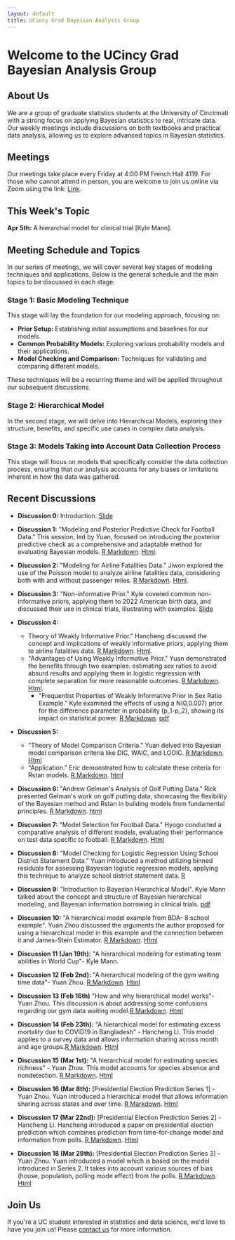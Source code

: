 ```yaml
---
layout: default
title: UCincy Grad Bayesian Analysis Group
---
```


# Welcome to the UCincy Grad Bayesian Analysis Group

## About Us
We are a group of graduate statistics students at the University of Cincinnati with a strong focus on applying Bayesian statistics to real, intricate data. Our weekly meetings include discussions on both textbooks and practical data analysis, allowing us to explore advanced topics in Bayesian statistics.

## Meetings

Our meetings take place every Friday at 4:00 PM French Hall 4119. For those who cannot attend in person, you are welcome to join us online via Zoom using the link: [Link](https://ucincinnati.zoom.us/j/6617187079).

## This Week's Topic

**Apr 5th:** A hierarchial model for clinical trial [Kyle Mann].
  
## Meeting Schedule and Topics

In our series of meetings, we will cover several key stages of modeling techniques and applications. Below is the general schedule and the main topics to be discussed in each stage:

### Stage 1: Basic Modeling Technique
This stage will lay the foundation for our modeling approach, focusing on:

- **Prior Setup:** Establishing initial assumptions and baselines for our models.
- **Common Probability Models:** Exploring various probability models and their applications.
- **Model Checking and Comparison:** Techniques for validating and comparing different models.
  
These techniques will be a recurring theme and will be applied throughout our subsequent discussions.

### Stage 2: Hierarchical Model
In the second stage, we will delve into Hierarchical Models, exploring their structure, benefits, and specific use cases in complex data analysis.

### Stage 3: Models Taking into Account Data Collection Process
This stage will focus on models that specifically consider the data collection process, ensuring that our analysis accounts for any biases or limitations inherent in how the data was gathered.



## Recent Discussions

- **Discussion 0:** Introduction. [Slide](/meeting/week0/Bayesian_Reading_Group_Intro.pdf)

- **Discussion 1:** "Modeling and Posterior Predictive Check for Football Data." This session, led by Yuan, focused on introducing the posterior predictive check as a comprehensive and adaptable method for evaluating Bayesian models. [R Markdown](https://raw.githubusercontent.com/ucincy-grad-bayesian-group/meeting/main/week1/football_normal.Rmd). [Html](/meeting/week1/football_normal.html).

- **Discussion 2:** "Modeling for Airline Fatalities Data." Jiwon explored the use of the Poisson model to analyze airline fatalities data, considering both with and without passenger miles. [R Markdown](https://raw.githubusercontent.com/ucincy-grad-bayesian-group/meeting/main/week2/BDAanalysis.Rmd). [Html](/meeting/week2/BDAanalysis.html).

- **Discussion 3:**  "Non-informative Prior." Kyle covered common non-informative priors, applying them to 2022 American birth data, and discussed their use in clinical trials, illustrating with examples. [Slide](/meeting/week3/UninformativePriorDistribution.pdf)

- **Discussion 4:**
  - Theory of Weakly Informative Prior." Hancheng discussed the concept and implications of weakly informative priors, applying them to airline fatalities data. [R Markdown](https://raw.githubusercontent.com/ucincy-grad-bayesian-group/meeting/main/week4/poisson%20regression%20(Using%20Jiwon's%20data).Rmd). [Html](/meeting/week4/poisson-regression--Using-Jiwon-s-data-.html).
  - "Advantages of Using Weakly Informative Prior." Yuan demonstrated the benefits through two examples: estimating sex ratios to avoid absurd results and applying them in logistic regression with complete separation for more reasonable outcomes. [R Markdown](https://raw.githubusercontent.com/ucincy-grad-bayesian-group/meeting/main/week4/sex_ratio_example.Rmd). [Html](/meeting/week4/sex_ratio_example.html).
      - "Frequentist Properties of Weakly Informative Prior in Sex Ratio Example." Kyle examined the effects of using a N(0,0.007) prior for the difference parameter in probability \(p_1-p_2\), showing its impact on statistical power. [R Markdown](https://raw.githubusercontent.com/ucincy-grad-bayesian-group/meeting/main/week4/sex_ratio_example_km.Rmd). [pdf](/meeting/week4/SexRatios.pdf)

- **Discussion 5:**
  - "Theory of Model Comparison Criteria." Yuan delved into Bayesian model comparison criteria like DIC, WAIC, and LOOIC. [R Markdown](https://raw.githubusercontent.com/ucincy-grad-bayesian-group/meeting/main/week5/model_comparison.Rmd). [Html](/meeting/week5/model_comparison.html)
  - "Application." Eric demonstrated how to calculate these criteria for Rstan models. [R Markdown](https://raw.githubusercontent.com/ucincy-grad-bayesian-group/meeting/main/week5/Model_comp.Rmd). [html](/meeting/week5/Model_comp.html)

- **Discussion 6:** "Andrew Gelman's Analysis of Golf Putting Data." Rick presented Gelman's work on golf putting data, showcasing the flexibility of the Bayesian method and Rstan in building models from fundamental principles. [R Markdown](https://raw.githubusercontent.com/ucincy-grad-bayesian-group/meeting/main/week6/BDA_12.13.2023.Rmd). [html](/meeting/week6/BDA_12.13.2023.html)

- **Discussion 7:** "Model Selection for Football Data." Hyogo conducted a comparative analysis of different models, evaluating their performance on test data specific to football. [R Markdown](https://raw.githubusercontent.com/ucincy-grad-bayesian-group/meeting/main/week7/Oct-27-BDA-Contents.Rmd). [Html](/meeting/week7/Oct-27-BDA-Contents.html)

- **Discussion 8:**  "Model Checking for Logistic Regression Using School District Statement Data." Yuan introduced a method utilizing binned residuals for assessing Bayesian logistic regression models, applying this technique to analyze school district statement data. [R](https://raw.githubusercontent.com/ucincy-grad-bayesian-group/meeting/main/week8/school_statement_logistic.Rmd)

- **Discussion 9:** "Introduction to Bayesian Hierarchical Model". Kyle Mann talked about the concept and structure of Bayesian hierarchical modeling, and Bayesian information borrowing in clinical trials. [pdf](/meeting/week9/BayesianHierarchicalPresentation.pdf)

- **Discussion 10:** "A hierarchical model example from BDA- 8 school example". Yuan Zhou discussed the arguments the author proposed for using a hierarchical model in this example and the connection between it and James-Stein Estimator. [R Markdown](https://raw.githubusercontent.com/ucincy-grad-bayesian-group/meeting/main/week10/8-school.Rmd). [Html](/meeting/week10/8-school.html)

- **Discussion 11 (Jan 19th):** "A hierarchical modeling for estimating team abilities in World Cup"- Kyle Mann.

- **Discussion 12 (Feb 2nd):** "A hierarchical modeling of the gym waiting time data"- Yuan Zhou. [R Markdown](https://raw.githubusercontent.com/ucincy-grad-bayesian-group/meeting/main/week12/gym_analysis.Rmd). [Html](/meeting/week12/gym_analysis.html)

- **Discussion 13 (Feb 16th)** "How and why hierarchical model works"- Yuan Zhou. This discussion is about addressing some confusions regarding our gym data waiting model.[R Markdown](https://raw.githubusercontent.com/ucincy-grad-bayesian-group/meeting/main/week15/multilevel.Rmd). [Html](/meeting/week15/multilevel.html)

- **Discussion 14 (Feb 23th):** "A hierarchical model for estimating excess mortality due to COVID19 in Bangladesh" - Hancheng Li. This model applies to a survey data and allows information sharing across month and age groups.[R Markdown](https://raw.githubusercontent.com/ucincy-grad-bayesian-group/meeting/main/week14/Multilevel-JAMA.Rmd). [Html](/meeting/week14/Multilevel-JAMA.html)

- **Discussion 15 (Mar 1st):** "A hierarchical model for estimating species richness" - Yuan Zhou. This model accounts for species absence and nondetection. [R Markdown](https://raw.githubusercontent.com/ucincy-grad-bayesian-group/meeting/main/week13/butterfly.Rmd). [Html](/meeting/week13/butterfly.html)

- **Discussion 16 (Mar 8th):** [Presidential Election Prediction Series 1] - Yuan Zhou. Yuan introduced a hierarchical model that allows information sharing across states and over time.  [R Markdown](https://raw.githubusercontent.com/ucincy-grad-bayesian-group/meeting/main/week16/election.Rmd). [Html](/meeting/week16/election.html)

- **Discussion 17 (Mar 22nd):** [Presidential Election Prediction Series 2] - Hancheng Li. Hancheng introduced a paper on presidential election prediction which combines prediction from time-for-change model and information from polls. [R Markdown](https://raw.githubusercontent.com/ucincy-grad-bayesian-group/meeting/main/week17/Dynamic.Rmd). [Html](/meeting/week17/Dynamic.html)

- **Discussion 18 (Mar 29th):** [Presidential Election Prediction Series 3] - Yuan Zhou. Yuan introduced a model which is based on the model introduced in Series 2. It takes into account various sources of bias (house, population, polling mode effect) from the polls. [R Markdown](https://raw.githubusercontent.com/ucincy-grad-bayesian-group/meeting/main/week18/election_econ.Rmd). [Html](/meeting/week18/election_econ.html)

## Join Us
If you're a UC student interested in statistics and data science, we'd love to have you join us! Please [contact us](mailto:zhou3y4@mail.uc.edu) for more information.





